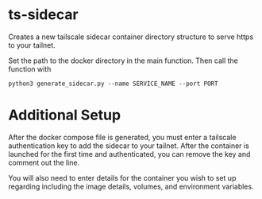 # ts-sidecar
Creates a new tailscale sidecar container directory structure to serve https to your tailnet. 

Set the path to the docker directory in the main function. Then call the function with 
```
python3 generate_sidecar.py --name SERVICE_NAME --port PORT
```

# Additional Setup
After the docker compose file is generated, you must enter a tailscale authentication key to add the sidecar to your tailnet. After the container is launched for the first time and authenticated, you can remove the key and comment out the line.

You will also need to enter details for the container you wish to set up regarding including the image details, volumes, and environment variables. 